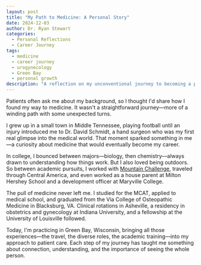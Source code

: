 ```yaml
---
layout: post
title: "My Path to Medicine: A Personal Story"
date: 2024-12-03
author: Dr. Ryan Stewart
categories: 
  - Personal Reflections
  - Career Journey
tags:
  - medicine
  - career journey
  - urogynecology
  - Green Bay
  - personal growth
description: "A reflection on my unconventional journey to becoming a physician, shaped by diverse experiences and a deep commitment to patient care."
---
```


Patients often ask me about my background, so I thought I'd share how I found my way to medicine. It wasn't a straightforward journey—more of a winding path with some unexpected turns.

I grew up in a small town in Middle Tennessee, playing football until an injury introduced me to Dr. David Schmidt, a hand surgeon who was my first real glimpse into the medical world. That moment sparked something in me—a curiosity about medicine that would eventually become my career.

In college, I bounced between majors—biology, then chemistry—always drawn to understanding how things work. But I also loved being outdoors. So between academic pursuits, I worked with [Mountain Challenge](https://www.mtnchallenge.com), traveled through Central America, and even worked as a house parent at Milton Hershey School and a development officer at Maryville College.

The pull of medicine never left me. I studied for the MCAT, applied to medical school, and graduated from the Via College of Osteopathic Medicine in Blacksburg, VA. Clinical rotations in Asheville, a residency in obstetrics and gynecology at Indiana University, and a fellowship at the University of Louisville followed.

Today, I'm practicing in Green Bay, Wisconsin, bringing all those experiences—the travel, the diverse roles, the academic training—into my approach to patient care. Each step of my journey has taught me something about connection, understanding, and the importance of seeing the whole person.

